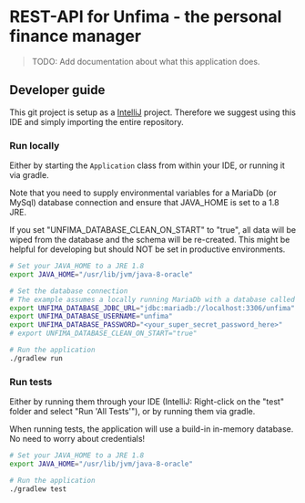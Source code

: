 # REST-API for Unfima - the personal finance manager

> TODO: Add documentation about what this application does.

## Developer guide

This git project is setup as a [IntelliJ](https://www.jetbrains.com/idea/) project.
Therefore we suggest using this IDE and simply importing the entire repository.

### Run locally
Either by starting the `Application` class from within your IDE, or running it via gradle.

Note that you need to supply environmental variables for a MariaDb (or MySql) database connection
and ensure that JAVA_HOME is set to a 1.8 JRE.

If you set "UNFIMA_DATABASE_CLEAN_ON_START" to "true", all data will be wiped from the database and
the schema will be re-created. This might be helpful for developing but should NOT be set in productive environments.

```bash
# Set your JAVA_HOME to a JRE 1.8
export JAVA_HOME="/usr/lib/jvm/java-8-oracle"

# Set the database connection
# The example assumes a locally running MariaDb with a database called "unfima"
export UNFIMA_DATABASE_JDBC_URL="jdbc:mariadb://localhost:3306/unfima"
export UNFIMA_DATABASE_USERNAME="unfima"
export UNFIMA_DATABASE_PASSWORD="<your_super_secret_password_here>"
# export UNFIMA_DATABASE_CLEAN_ON_START="true"

# Run the application
./gradlew run
```

### Run tests
Either by running them through your IDE (IntelliJ: Right-click on the "test" folder and select "Run 'All Tests'"), or by running them via gradle.

When running tests, the application will use a build-in in-memory database. No need to worry about credentials!

```bash
# Set your JAVA_HOME to a JRE 1.8
export JAVA_HOME="/usr/lib/jvm/java-8-oracle"

# Run the application
./gradlew test
```